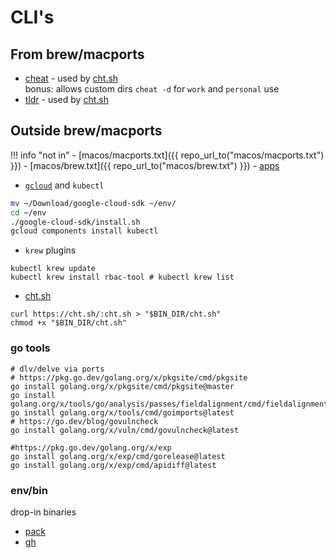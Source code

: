 # CLI's

## From brew/macports

- [cheat](https://github.com/cheat/cheat) - used by [cht.sh]()<br>
  bonus: allows custom dirs `cheat -d` for `work` and `personal` use
- [tldr](https://dbrgn.github.io/tealdeer/) - used by [cht.sh]()

## Outside brew/macports

!!! info "not in"
    - [macos/macports.txt]({{ repo_url_to("macos/macports.txt") }})
    - [macos/brew.txt]({{ repo_url_to("macos/brew.txt") }})
    - [apps](apps.md)

- [`gcloud`](https://cloud.google.com/sdk/docs/install) and `kubectl`
```sh
mv ~/Download/google-cloud-sdk ~/env/
cd ~/env
./google-cloud-sdk/install.sh
gcloud components install kubectl
```
- `krew` plugins
```shell
kubectl krew update
kubectl krew install rbac-tool # kubectl krew list
```
- [cht.sh](https://github.com/chubin/cheat.sh#installation)
```shell
curl https://cht.sh/:cht.sh > "$BIN_DIR/cht.sh"
chmod +x "$BIN_DIR/cht.sh"
```

### go tools
```shell
# dlv/delve via ports
# https://pkg.go.dev/golang.org/x/pkgsite/cmd/pkgsite
go install golang.org/x/pkgsite/cmd/pkgsite@master
go install golang.org/x/tools/go/analysis/passes/fieldalignment/cmd/fieldalignment@latest
go install golang.org/x/tools/cmd/goimports@latest
# https://go.dev/blog/govulncheck
go install golang.org/x/vuln/cmd/govulncheck@latest

#https://pkg.go.dev/golang.org/x/exp
go install golang.org/x/exp/cmd/gorelease@latest
go install golang.org/x/exp/cmd/apidiff@latest
```

### env/bin
drop-in binaries

- [pack](https://github.com/buildpacks/pack/releases)
- [gh](https://cli.github.com/)
